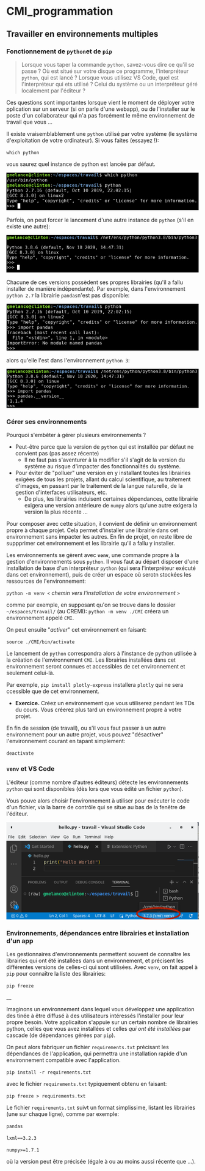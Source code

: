 # CMI_programmation

## Travailler en environnements multiples


### Fonctionnement de `python`et de `pip`

> Lorsque vous taper la commande `python`, savez-vous dire ce qu'il se passe ? Où est situé sur votre disque ce programme, l'interpréteur `python`, qui est lancé ? Lorsque vous utilisez VS Code, quel est l'interpréteur qui ets utilisé ? Celui du système ou un interpréteur géré localement par l'éditeur ?

Ces questions sont importantes lorsque vient le moment de déployer votre pplication sur un serveur (si on parle d'une webapp), ou de l'installer sur le poste d'un collaborateur qui n'a pas forcément le même environnement de travail que vous ...

Il existe vraisemblablement une `python` utilisé par votre système (le système d'exploitation de votre ordinateur). Si vous faites (essayez !):

`which python`

vous saurez quel instance de python est lancée par défaut.

![](./python.png)

Parfois, on peut forcer le lancement d'une autre instance de `python` (s'il en existe une autre):

![](./python3.png)

Chacune de ces versions possèdent ses propres librairies (qu'il a fallu installer de manière indépendante). Par exemple, dans l'environnement `python 2.7` la librairie `pandas`n'est pas disponible:
 
![](./python_no_pandas.png)
 
 alors qu'elle l'est dans l'environnement `python 3`:
 
![](./python3_pandas.png)

### Gérer ses environnements

Pourquoi s'embêter à gérer plusieurs environnements ?

* Peut-être parce que la version de `python` qui est installée par défaut ne convient pas (pas assez récente)
    * Il ne faut pas s'aventurer à la modifier s'il s'agit de la version du système au risque d'impacter des fonctionnalités du système.
* Pour éviter de "polluer" une version en y installant toutes les librairies exigées de tous les projets, allant du calcul scientifique, au traitement d'images, en passant par le traitement de la langue naturelle, de la gestion d'interfaces utilisateurs, etc.
    * De plus, les librairies induisent certaines dépendances, cette librairie exigera une version antérieure de `numpy` alors qu'une autre exigera la version la plus récente ...

Pour composer avec cette situation, il convient de définir un environnement propre à chaque projet. Cela permet d'installer une librairie dans cet environnement sans impacter les autres. En fin de projet, on reste libre de suppprimer cet environnement et les librairie qu'il a fallu y installer.

Les environnements se gèrent avec __`venv`__, une commande propre à la gestion d'environnements sous `python`. Il vous faut au départ disposer d'une installation de base d'un interpréteur `python` (qui sera l'interpréteur exécuté dans cet environnement), puis de créer un espace où serotn stockées les ressources de l'environnement:

`python -m venv <` _chemin vers l'installation de votre environnement_ `>`

comme par exemple, en supposant qu'on se trouve dans le dossier `~/espaces/travail/` (au CREMI): `python -m venv ./CMI` créera un environnement appelé `CMI`.

On peut ensuite "_activer_" cet environnement en faisant:

`source ./CMI/bin/activate`

Le lancement de `python` correspondra alors à l'instance de python utilisée à la création de l'environnement `CMI`. Les librairies installées dans cet environnement seront connues et accessibles de cet environnement et seulement celui-là.

Par exemple, `pip install plotly-express` installera `plotly` qui ne sera ccessible que de cet environnement.

* **Exercice.** Créez un environnement que vous utiliserez pendant les TDs du cours. Vous créerez plus tard un environnement propre à votre projet.

En fin de session (de travail), ou s'il vous faut passer à un autre environnement pour un autre projet, vous pouvez "désactiver" l'environnement courant en tapant simplement:

`deactivate`

### `venv`  et VS Code

L'éditeur (comme nombre d'autres éditeurs) détecte les environnements `python` qui sont disponibles (dès lors que vous édité un fichier `python`).

Vous pouve alors choisir l'environnement à utiliser pour exécuter le code d'un fichier, via la barre de contrôle qui se situe au bas de la fenêtre de l'éditeur.

![](./VSCode_venv.png)

### Environnements, dépendances entre librairies et installation d'un app

Les gestionnaires d'environnements permettent souvent de connaître les librairies qui ont été installées dans un environnement, et précisent les différentes versions de celles-ci qui sont utilisées. Avec `venv`, on fait appel à `pip` pour connaître la liste des librairies:

`pip freeze`

__

Imaginons un environnement dans lequel vous développez une application des tinée à être diffusé à des utilisateurs intéressés l'installer pour leur propre besoin. Votre applicaiton s'appuie sur un certain nombre de librairies python, celles que vous avez installées et celles _qui ont été installées_ par cascade (de dépendances gérées par `pip`).

On peut alors fabriquer un fichier `requirements.txt` précisant les dépendances de l'application, qui permettra une installation rapide d'un environnement compatible avec l'application.

`pip install -r requirements.txt`

avec le fichier `requirements.txt` typiquement obtenu en faisant:

`pip freeze > requirements.txt`

Le fichier `requirements.txt` suivt un format simplissime, listant les librairies (une sur chaque ligne), comme par exemple:

`pandas`

`lxml==3.2.3`

`numpy>=1.7.1`

où la version peut être précisée (égale à ou au moins aussi récente que ...).



